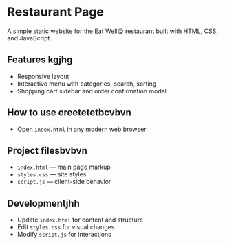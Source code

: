 # Restaurant Page

A simple static website for the Eat Well😋 restaurant built with HTML, CSS, and JavaScript.

## Features kgjhg
- Responsive layout
- Interactive menu with categories, search, sorting
- Shopping cart sidebar and order confirmation modal

## How to use ereetetetbcvbvn
- Open `index.html` in any modern web browser

## Project filesbvbvn
- `index.html` — main page markup
- `styles.css` — site styles
- `script.js` — client-side behavior

## Developmentjhh
- Update `index.html` for content and structure
- Edit `styles.css` for visual changes
- Modify `script.js` for interactions
